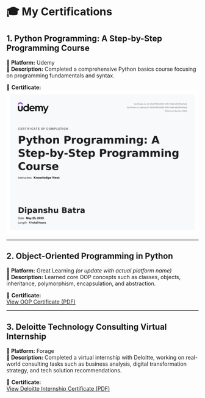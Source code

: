 # 🎓 My Certifications

## 1. Python Programming: A Step-by-Step Programming Course  
**📍 Platform:** Udemy  
**📝 Description:** Completed a comprehensive Python basics course focusing on programming fundamentals and syntax.

📜 **Certificate:**  
![Python Certificate](./149639313.jpg)

---

## 2. Object-Oriented Programming in Python  
**📍 Platform:** Great Learning *(or update with actual platform name)*  
**📝 Description:** Learned core OOP concepts such as classes, objects, inheritance, polymorphism, encapsulation, and abstraction.

📜 **Certificate:**  
[View OOP Certificate (PDF)](./OOP_in_Python_Certificate.pdf)

---

## 3. Deloitte Technology Consulting Virtual Internship  
**📍 Platform:** Forage  
**📝 Description:** Completed a virtual internship with Deloitte, working on real-world consulting tasks such as business analysis, digital transformation strategy, and tech solution recommendations.

📜 **Certificate:**  
[View Deloitte Internship Certificate (PDF)](./E9pA6qsdbeyEkp3ti_9PBTqmSxAf6zZTseP_R88cgDrGfwd3LoHAn_1751614215224_completion_certificate.pdf)

